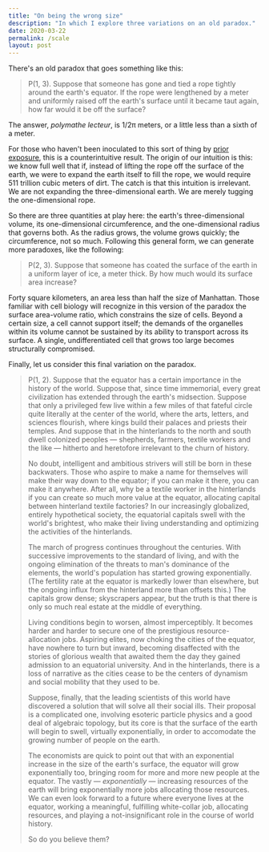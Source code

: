 ```yaml
---
title: "On being the wrong size"
description: "In which I explore three variations on an old paradox."
date: 2020-03-22
permalink: /scale
layout: post
---
```


There's an old paradox that goes something like this:

> P(1, 3). Suppose that someone has gone and tied a rope tightly around the earth's equator. If the rope were lengthened by a meter and uniformly raised off the earth's surface until it became taut again, how far would it be off the surface?

The answer, _polymathe lecteur_, is 1/2π meters, or a little less than a sixth of a meter.

For those who haven't been inoculated to this sort of thing by [prior](https://en.wikipedia.org/wiki/String_girdling_Earth) [exposure](https://en.wikipedia.org/wiki/Napkin_ring_problem), this is a counterintuitive result. The origin of our intuition is this: we know full well that if, instead of lifting the rope off the surface of the earth, we were to expand the earth itself to fill the rope, we would require 511 trillion cubic meters of dirt. The catch is that this intuition is irrelevant. We are not expanding the three-dimensional earth. We are merely tugging the one-dimensional rope.

So there are three quantities at play here: the earth's three-dimensional volume, its one-dimensional circumference, and the one-dimensional radius that governs both. As the radius grows, the volume grows quickly; the circumference, not so much. Following this general form, we can generate more paradoxes, like the following:

> P(2, 3). Suppose that someone has coated the surface of the earth in a uniform layer of ice, a meter thick. By how much would its surface area increase?

Forty square kilometers, an area less than half the size of Manhattan. Those familiar with cell biology will recognize in this version of the paradox the surface area-volume ratio, which constrains the size of cells. Beyond a certain size, a cell cannot support itself; the demands of the organelles within its volume cannot be sustained by its ability to transport across its surface. A single, undifferentiated cell that grows too large becomes structurally compromised.

Finally, let us consider this final variation on the paradox.

> P(1, 2). Suppose that the equator has a certain importance in the history of the world. Suppose that, since time immemorial, every great civilization has extended through the earth's midsection. Suppose that only a privileged few live within a few miles of that fateful circle quite literally at the center of the world, where the arts, letters, and sciences flourish, where kings build their palaces and priests their temples. And suppose that in the hinterlands to the north and south dwell colonized peoples — shepherds, farmers, textile workers and the like — hitherto and heretofore irrelevant to the churn of history.
>
> No doubt, intelligent and ambitious strivers will still be born in these backwaters. Those who aspire to make a name for themselves will make their way down to the equator; if you can make it there, you can make it anywhere. After all, why be a textile worker in the hinterlands if you can create so much more value at the equator, allocating capital between hinterland textile factories? In our increasingly globalized, entirely hypothetical society, the equatorial capitals swell with the world's brightest, who make their living understanding and optimizing the activities of the hinterlands.
>
> The march of progress continues throughout the centuries. With successive improvements to the standard of living, and with the ongoing elimination of the threats to man's dominance of the elements, the world's population has started growing exponentially. (The fertility rate at the equator is markedly lower than elsewhere, but the ongoing influx from the hinterland more than offsets this.) The capitals grow dense; skyscrapers appear, but the truth is that there is only so much real estate at the middle of everything.
>
> Living conditions begin to worsen, almost imperceptibly. It becomes harder and harder to secure one of the prestigious resource-allocation jobs. Aspiring elites, now choking the cities of the equator, have nowhere to turn but inward, becoming disaffected with the stories of glorious wealth that awaited them the day they gained admission to an equatorial university. And in the hinterlands, there is a loss of narrative as the cities cease to be the centers of dynamism and social mobility that they used to be.
>
> Suppose, finally, that the leading scientists of this world have discovered a solution that will solve all their social ills. Their proposal is a complicated one, involving esoteric particle physics and a good deal of algebraic topology, but its core is that the surface of the earth will begin to swell, virtually exponentially, in order to accomodate the growing number of people on the earth.
>
> The economists are quick to point out that with an exponential increase in the size of the earth's surface, the equator will grow exponentially too, bringing room for more and more new people at the equator. The vastly — _exponentially_ — increasing resources of the earth will bring exponentially more jobs allocating those resources. We can even look forward to a future where everyone lives at the equator, working a meaningful, fulfilling white-collar job, allocating resources, and playing a not-insignificant role in the course of world history.
>
> So do you believe them?
